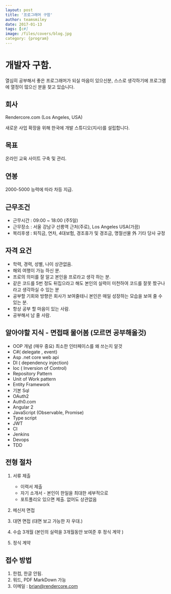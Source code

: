 ```yaml
---
layout: post
title: '프로그래머 구함' 
author: teamsmiley 
date: 2017-01-13
tags: [c#]
image: /files/covers/blog.jpg
category: {program}
---
```


# 개발자 구함. 

열심히 공부해서 좋은 프로그래머가 되실 마음이 있으신분, 스스로 생각하기에 프로그램에 열정이 많으신 분을 찾고 있습니다. 

## 회사 

Rendercore.com (Los Angeles, USA)

새로운 사업 확장을 위해 한국에 개발 스튜디오(지사)를 설립합니다. 

## 목표 

온라인 교육 사이트 구축 및 관리.

## 연봉 

2000-5000 능력에 따라 차등 지급.

## 근무조건

* 근무시간 : 09:00 ~ 18:00 (주5일)
* 근무장소 : 서울 강남구 선릉역 근처(주로), Los Angeles USA(가끔)
* 복리후생 : 퇴직금, 연차, 4대보험, 경조휴가 및 경조금, 명절선물 外 기타 당사 규정

## 자격 요건 

* 학력, 경력, 성별, 나이 상관없음. 
* 해외 여행이 가능 하신 분.
* 프로의 의미를 잘 알고 본인을 프로라고 생각 하는 분.
* 같은 코드를 5번 정도 뒤집으라고 해도 본인의 실력이 미천하여 코드를 잘못 짰구나 라고 생각하실 수 있는 분 
* 공부할 기회와 방향은 회사가 보여줄테니 본인은 매일 성장하는 모습을 보여 줄 수 있는 분.
* 항상 공부 할 마음이 있는 사람.
* 공부해서 남 줄 사람.



## 알아야할 지식 - 면접때 물어봄 (모르면 공부해올것)

* OOP 개념 (매우 중요) 최소한 인터페이스를 왜 쓰는지 알것 
* C#( delegate , event)
* Asp .net core web api 
* DI ( dependency injection)
* Ioc ( Inversion of Control)
* Repository Pattern 
* Unit of Work pattern 
* Entity Framework 
* 기본 Sql 
* OAuth2
* Auth0.com
* Angular 2
* JavaScript (Observable, Promise)
* Type script
* JWT
* CI 
* Jenkins
* Devops
* TDD

## 전형 절차 

  1. 서류 제출 
        *  이력서 제출 
        *  자기 소개서 - 본인이 한일을 최대한 세부적으로
        *  포트폴리오 있으면 제출. 없어도 상관없음

  1. 메신저 면접  
  2. 대면 면접  (대면 보고 가능한 자 우대.) 
  3. 수습 3개월 (본인의 실력을 3개월동안 보여준 후 정식 계약 ) 
  4. 정식 계약 

## 접수 방법 
  1. 한컴, 한글 안됨.  
  3. 워드, PDF MarkDown 가능
  2. 이메일 : brian@rendercore.com 


